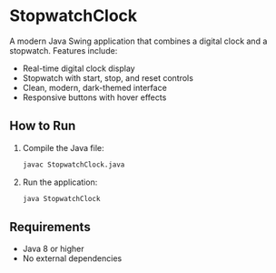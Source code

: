 # StopwatchClock

A modern Java Swing application that combines a digital clock and a stopwatch. Features include:

- Real-time digital clock display
- Stopwatch with start, stop, and reset controls
- Clean, modern, dark-themed interface
- Responsive buttons with hover effects

## How to Run

1. Compile the Java file:
   ```sh
   javac StopwatchClock.java
   ```
2. Run the application:
   ```sh
   java StopwatchClock
   ```

## Requirements
- Java 8 or higher
- No external dependencies
